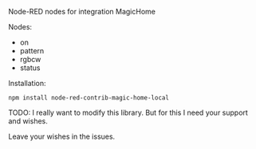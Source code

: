 Node-RED nodes for integration MagicHome

Nodes:
* on
* pattern
* rgbcw
* status
  
Installation:
```
npm install node-red-contrib-magic-home-local
``` 

TODO:
I really want to modify this library. But for this I need your support and wishes.

Leave your wishes in the issues.
